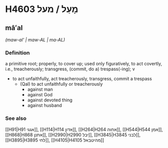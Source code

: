 # H4603 מָעַל / מעל

## mâʻal

_(maw-al' | maw-AL | ma-AL)_

### Definition

a primitive root; properly, to cover up; used only figuratively, to act covertly, i.e., treacherously; transgress, (commit, do a) trespass(-ing); v

- to act unfaithfully, act treacherously, transgress, commit a trespass
  - (Qal) to act unfaithfully or treacherously
    - against man
    - against God
    - against devoted thing
    - against husband

### See also

[[H91|H91 אגגי]], [[H114|H114 אדון]], [[H264|H264 אחוה]], [[H544|H544 אמן]], [[H868|H868 אתנן]], [[H2990|H2990 יבל]], [[H3845|H3845 לבני]], [[H3895|H3895 לחי]], [[H4105|H4105 מהיטבאל]]
